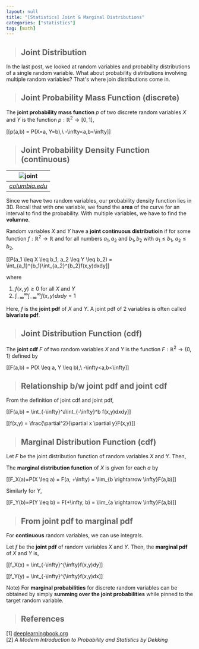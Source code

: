 ```yaml
---
layout: null
title: "[Statistics] Joint & Marginal Distributions"
categories: ["statistics"]
tag: [math]
---
```


> ## Joint Distribution

In the last post, we looked at random variables and probability distributions of a single random variable. What about probability distributions involving multiple random variables? That's where join distributions come in.

> ## Joint Probability Mass Function (discrete)

The **joint probability mass function** $p$ of two discrete random variables $X$ and $Y$ is the function $p: \mathbb{R}^2\rightarrow [0,1]$,

\[[p(a,b) = P(X=a, Y=b),\ -\infty<a,b<\infty\]]

> ## Joint Probability Density Function (continuous)

|          ![joint](../../assets/images/statistics/images/joint.png)           |
| :--------------------------------------------------------------------------: |
| _[columbia.edu](http://www.columbia.edu/~ad3217/joint_pmf_and_pdf/pdf.html)_ |

Since we have two random variables, our probability density function lies in 3D. Recall that with one variable, we found the **area** of the curve for an interval to find the probability. With multiple variables, we have to find the **volumne**.

Random variables $X$ and $Y$ have a **joint continuous distributioin** if for some function $f: \mathbb{R}^2\rightarrow \mathbb{R}$ and for all numbers $a_1, a_2$ and $b_1, b_2$ with $a_1 \leq b_1,\ a_2 \leq b_2$,

\[[P(a_1 \leq X \leq b_1, a_2 \leq Y \leq b_2) = \int_{a_1}^{b_1}\int_{a_2}^{b_2}f(x,y)dxdy\]]

where

1. $f(x,y) \geq 0$ for all $X$ and $Y$
2. $\int_{-\infty}^{\infty}\int_{-\infty}^{\infty}f(x,y)dxdy=1$

Here, $f$ is the **joint pdf** of $X$ and $Y$. A joint pdf of 2 variables is often called **bivariate pdf**.

> ## Joint Distribution Function (cdf)

The **joint cdf** $F$ of two random variables $X$ and $Y$ is the function $F: \mathbb{R}^2 \rightarrow (0,1)$ defined by

\[[F(a,b) = P(X \leq a, Y \leq b),\ -\infty<a,b<\infty\]]

> ## Relationship b/w joint pdf and joint cdf

From the definition of joint cdf and joint pdf,

\[[F(a,b) = \int_{-\infty}^a\int_{-\infty}^b f(x,y)dxdy\]]

\[[f(x,y) = \frac{\partial^2}{\partial x \partial y}F(x,y)\]]

> ## Marginal Distribution Function (cdf)

Let $F$ be the joint distribution function of random variables $X$ and $Y$. Then,

The **marginal distribution function** of $X$ is given for each $a$ by

\[[F_X(a)=P(X \leq a) = F(a, +\infty) = \lim_{b \rightarrow \infty}F(a,b)\]]

Similarly for $Y$,

\[[F_Y(b)=P(Y \leq b) = F(+\infty, b) = \lim_{a \rightarrow \infty}F(a,b)\]]

> ## From joint pdf to marginal pdf

For **continuous** random variables, we can use integrals.

Let $f$ be the **joint pdf** of random variables $X$ and $Y$. Then, the **marginal pdf** of $X$ and $Y$ is,

\[[f_X(x) = \int_{-\infty}^{\infty}f(x,y)dy\]]

\[[f_Y(y) = \int_{-\infty}^{\infty}f(x,y)dx\]]

Note) For **marginal probabilities** for discrete random variables can be obtained by simply **summing over the joint probabilities** while pinned to the target random variable.

> ## References

[1] [deeplearningbook.org](https://www.deeplearningbook.org/)  
[2] _A Modern Introduction to Probability and Statistics by Dekking_

